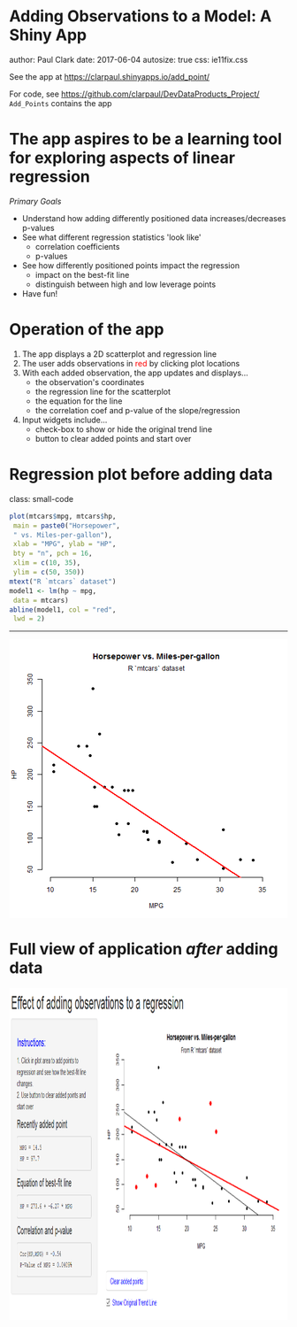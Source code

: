 <style>
.small-code pre code {
  font-size: 1em;
}
</style>

Adding Observations to a Model: A Shiny App
========================================================
author: Paul Clark
date: 2017-06-04
autosize: true
css: ie11fix.css
  
See the app at <https://clarpaul.shinyapps.io/add_point/>  

For code, see <https://github.com/clarpaul/DevDataProducts_Project/>  
`Add_Points` contains the app

The app aspires to be a learning tool for exploring aspects of linear regression
========================================================
*Primary Goals*
- Understand how adding differently positioned data increases/decreases p-values
- See what different regression statistics 'look like'
  * correlation coefficients
  * p-values
- See how differently positioned points impact the regression
  * impact on the best-fit line
  * distinguish between high and low leverage points
- Have fun!


Operation of the app
========================================================
  
1. The app displays a 2D scatterplot and regression line
2. The user adds observations in <span style='color:red;'>red </span> by clicking plot locations
3. With each added observation, the app updates and displays...
   * the observation's coordinates
   * the regression line for the scatterplot
   * the equation for the line
   * the correlation coef and p-value of the slope/regression
4. Input widgets include...
   * check-box to show or hide the original trend line
   * button to clear added points and start over


Regression plot before adding data
========================================================
class: small-code
  

```r
plot(mtcars$mpg, mtcars$hp, 
 main = paste0("Horsepower",
 " vs. Miles-per-gallon"), 
 xlab = "MPG", ylab = "HP", 
 bty = "n", pch = 16,
 xlim = c(10, 35), 
 ylim = c(50, 350))
mtext("R `mtcars` dataset")
model1 <- lm(hp ~ mpg,
 data = mtcars)
abline(model1, col = "red",
 lwd = 2)
```
***
<img src="ShinyProject-figure/initialplot_revealed-1.png" title="plot of chunk initialplot_revealed" alt="plot of chunk initialplot_revealed" style="display: block; margin: auto;" />



Full view of application *after* adding data
========================================================

<div align="center">
<img src="ShinyProject-figure/Screenshot_of_Shiny_App.png" width=1200 height=600>
</div>

